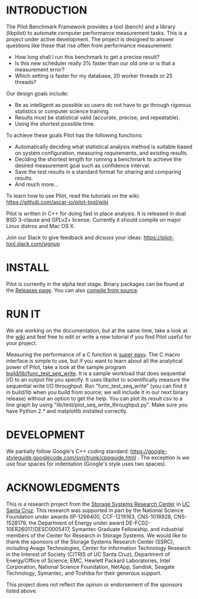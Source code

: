 # INTRODUCTION

The Pilot Benchmark Framework provides a tool (bench) and a library
(libpilot) to automate computer performance measurement tasks. This is
a project under active development. The project is designed to answer
questions like these that rise often from performance measurement:

*  How long shall I run this benchmark to get a precise result?
*  Is this new scheduler really 3% faster than our old one or is that a
   measurement error?
*  Which setting is faster for my database, 20 worker threads or 25 threads?

Our design goals include:

*  Be as intelligent as possible so users do not have to go through rigorous
   statistics or computer science training.
*  Results must be statistical valid (accurate, precise, and repeatable).
*  Using the shortest possible time.

To achieve these goals Pilot has the following functions:

*  Automatically deciding what statistical analysis method is suitable based on
   system configuration, measuring requirements, and existing results.
*  Deciding the shortest length for running a benchmark to achieve the desired
   measurement goal such as confidence interval.
*  Save the test results in a standard format for sharing and comparing results.
*  And much more...

To learn how to use Pilot, read the tutorials on the wiki:
https://github.com/ascar-io/pilot-tool/wiki

Pilot is written in C++ for doing fast in place analysis. It is
released in dual BSD 3-clause and GPLv2+ license. Currently it should
compile on major Linux distros and Mac OS X.

Join our Slack to give feedback and dicsuss your ideas:
https://pilot-tool.slack.com/signup

# INSTALL

Pilot is currently in the alpha test stage. Binary packages can be
found at the [Releases
page](https://github.com/ascar-io/pilot-bench/releases). You can also
[compile from
source](https://github.com/ascar-io/pilot-tool/wiki/Requirements-and-Installation-Instructions).

# RUN IT

We are working on the documentation, but at the same time, take a look
at the [wiki](https://github.com/ascar-io/pilot-tool/wiki) and feel
free to edit or write a new tutorial if you find Pilot useful for your
project.

Measuring the performance of a C function is [super
easy](https://github.com/ascar-io/pilot-bench/wiki/Performance-measurement-of-a-C-function). The
C macro interface is simple to use, but if you want to learn about all
the analytical power of Pilot, take a look at the sample program
[build/lib/func_test_seq_write](https://github.com/ascar-io/pilot-bench/blob/master/lib/test/func_test_seq_write.cc). It
is a sample workload that does sequential I/O to an output file you
specify.  It uses libpilot to scientifically measure the sequential
write I/O throughput. Run "func_test_seq_write" (you can find it in
build/lib when you build from source; we will include it in our next
binary release) without an option to get the help. You can plot its
result csv to a line graph by using
"lib/test/plot_seq_write_throughput.py". Make sure you have Python 2.*
and matplotlib installed correctly.

# DEVELOPMENT

We partially follow Google's C++ coding standard:
https://google-styleguide.googlecode.com/svn/trunk/cppguide.html . The
exception is we use four spaces for indentation (Google's style uses
two spaces).

# ACKNOWLEDGMENTS

This is a research project from the [Storage Systems Research
Center](http://www.ssrc.ucsc.edu/) in [UC Santa
Cruz](http://ucsc.edu).  This research was supported in part by the
National Science Foundation under awards IIP-1266400, CCF-1219163,
CNS-1018928, CNS-1528179, the Department of Energy under award
DE-FC02-10ER26017/DESC0005417, Symantec Graduate Fellowship, and
industrial members of the Center for Research in Storage Systems. We
would like to thank the sponsors of the Storage Systems Research
Center (SSRC), including Avago Technologies, Center for Information
Technology Research in the Interest of Society (CITRIS of UC Santa
Cruz), Department of Energy/Office of Science, EMC, Hewlett Packard
Laboratories, Intel Corporation, National Science Foundation, NetApp,
Sandisk, Seagate Technology, Symantec, and Toshiba for their generous
support.

This project does not reflect the opinon or endorsement of the sponsors
listed above.
